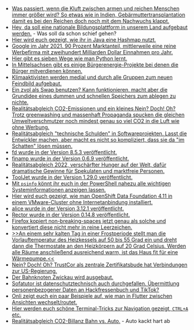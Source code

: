 * [Was passiert, wenn die Kluft zwischen armen und reichen Menschen immer größer wird? So etwas wie in Indien, Gebärmuttertransplantation damit es bei den Reichen doch noch mit dem Nachwuchs klappt.](https://netzfrauen.org/2022/11/13/india-27/)
* [Hey, da soll eine nationale Bildungsplattform in unserem Land aufgebaut werden.](https://netzpolitik.org/2022/digitalisierung-studie-kritisiert-geplante-nationale-bildungsplattform/) - Was soll da schon schief gehen?
* [Hier wird euch gezeigt, wie ihr in Java eine Hashmap nutzt.](https://opensource.com/article/22/11/hashmap-java)
* [Google im Jahr 2021. 90 Prozent Marktanteil, mittlerweile eine reine Werbefirma mit zweihundert Milliarden Dollar Einnahmen pro Jahr.](https://netzpolitik.org/2022/google-konkurrenten-alternative-suchmaschinen-im-vergleich/)
* [Hier gibt es sieben Wege wie man Python lernt.](https://opensource.com/article/22/11/learn-python)
* [In Mittelsachsen gibt es einige Bürgerenergie-Projekte bei denen die Bürger mitverdienen können.](https://www.mdr.de/video/mdr-videos/a/video-672214.html)
* [Klimaaktivisten werden medial und durch alle Gruppen zum neuen Feindbild aufgebaut.](https://netzpolitik.org/2022/klimaproteste-im-fadenkreuz-der-verdraengungsgesellschaft/)
* [Ein zvol als Swap benutzen? Kann funktionieren, macht aber die Grundidee eines dummen und schnellen Speichers zum ablegen zu nichte.](https://utcc.utoronto.ca/~cks/space/blog/solaris/ZFSForSwapMyViews)
* [Realitätsabgleich CO2-Emissionen und ein kleines Nein? Doch! Oh? Trotz greenwashing und massenhaft Propaganda spucken die gleichen Umweltverschmutzer noch mindest genau so viel CO2 in die Luft wie ohne  Werbung.](https://www.sonnenseite.com/de/umwelt/keine-anzeichen-fuer-einen-rueckgang-der-weltweiten-co2-emissionen/)
* [Realitätsabgleich "technische Schulden" in Softwareprojekten. Lasst die Entwickler machen, aber macht es nicht so kompliziert, dass sie da "im Schatten" lösen müssen.](https://matthiasnoback.nl/2022/11/dealing-with-technical-debt-during-the-sprint/)
* [fd wurde in der Version 8.5.3 veröffentlicht.](https://github.com/sharkdp/fd/releases/tag/v8.5.3)
* [finamp wurde in der Version 0.6.9 veröffentlicht.](https://github.com/jmshrv/finamp/releases/tag/0.6.9)
* [Realitätsabgleich 2022, verschärfter Hunger auf der Welt, dafür dramatische Gewinne für Spekulaten und marktfreie Personen.](https://www.sonnenseite.com/de/politik/g20-gipfel-auf-bali-dramatischer-hunger-und-satte-gewinne/)
* [ToolJet wurde in der Version 1.29.0 veröffentlicht.](https://github.com/ToolJet/ToolJet/releases/tag/v1.29.0)
* [Mit `psinfo` könnt ihr euch in der PowerShell nahezu alle wichtigen Systeminformationen anzeigen lassen.](https://4sysops.com/archives/psinfo-get-disk-space-installed-applications-and-other-information-about-local-and-remote-windows-systems/)
* [Hier wird euch gezeigt, wie man OpenShift Data Foundation 4.11 in einem VMware-Cluster ohne Internetanbindung installiert.](https://www.opensourcerers.org/2022/11/14/how-to-install-openshift-data-foundation-odf-4-10-in-a-disconnected-or-air-gapped-vmware-cluster/)
* [alice wurde in der Version 3.12.1 veröffentlicht.](https://github.com/nelmio/alice/releases/tag/3.12.1)
* [Rector wurde in der Version 0.14.8 veröffentlicht.](https://github.com/rectorphp/rector/releases/tag/0.14.8)
* [Firefox kopiert non-breaking-spaces jetzt genau als solche und konvertiert diese nicht mehr in reine Leerzeichen.](https://utcc.utoronto.ca/~cks/space/blog/web/FirefoxNonbreakingSpacesCopyIssue)
* [>>An einem sehr kalten Tag in einer Frostperiode stellt man die Vorlauftemperatur des Heizkessels auf 50 bis 55 Grad ein und dreht dann die Thermostate an den Heizkörpern auf 20 Grad Celsius. Werden alle Räume anschließend ausreichend warm, ist das Haus fit für eine Wärmepumpe.<<](https://www.sonnenseite.com/de/tipps/selbst-herausfinden-ist-das-eigene-haus-fit-fuer-eine-waermepumpe/)
* [Nein? Doch! Oh? TrustCor als zentrale Zertifikatsbude hat Verbindungen zur US-Regierung.](https://netzpolitik.org/2022/sicherheit-des-internets-zertifizierungsstelle-koennte-hintertuer-fuer-us-geheimdienst-oeffnen/)
* [Der Bahnknoten Zwickau wird ausgebaut.](https://www.sachsen-fernsehen.de/db-plant-ausbau-des-bahnknotens-zwickau-1145803/)
* [Sofatutor ist datenschutztechnisch auch durchgefallen. Übermittlung personenbezogener Daten an Hackfressenbuch und TikTok?](https://www.kuketz-blog.de/sofatutor-kurzanalyse-der-datenschutzinformationen/)
* [Onli zeigt euch ein paar Beispiele auf, wie man in Flutter zwischen Ansichten wechselt/routet.](https://www.onli-blogging.de/2212/Unverstelltes-Routing-in-Flutter-NamedRoutes-mit-Animationen.html)
* [Hier werden euch schöne Terminal-Tricks zur Navigation gezeigt, `CTRL+A` etc.](https://opensource.com/article/22/11/navigate-linux-terminal-faster)
* [Realitätsabgleich CO2-Billanz Bahn vs. Auto.](https://blog.fefe.de/?ts=9d8db8c3) - Auto kackt hart ab

